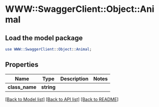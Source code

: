 # WWW::SwaggerClient::Object::Animal

## Load the model package
```perl
use WWW::SwaggerClient::Object::Animal;
```

## Properties
Name | Type | Description | Notes
------------ | ------------- | ------------- | -------------
**class_name** | **string** |  | 

[[Back to Model list]](../README.md#documentation-for-models) [[Back to API list]](../README.md#documentation-for-api-endpoints) [[Back to README]](../README.md)


